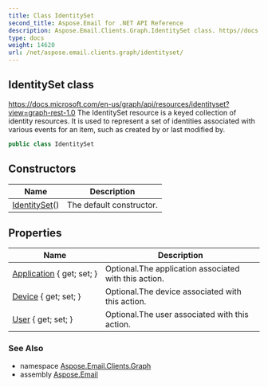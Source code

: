 ```yaml
---
title: Class IdentitySet
second_title: Aspose.Email for .NET API Reference
description: Aspose.Email.Clients.Graph.IdentitySet class. https//docs.microsoft.com/enus/graph/api/resources/identitysetviewgraphrest1.0 The IdentitySet resource is a keyed collection of identity resources. It is used to represent a set of identities associated with various events for an item such as created by or last modified by
type: docs
weight: 14620
url: /net/aspose.email.clients.graph/identityset/
---
```

## IdentitySet class

https://docs.microsoft.com/en-us/graph/api/resources/identityset?view=graph-rest-1.0 The IdentitySet resource is a keyed collection of identity resources. It is used to represent a set of identities associated with various events for an item, such as created by or last modified by.

```csharp
public class IdentitySet
```

## Constructors

| Name | Description |
| --- | --- |
| [IdentitySet](identityset/)() | The default constructor. |

## Properties

| Name | Description |
| --- | --- |
| [Application](../../aspose.email.clients.graph/identityset/application/) { get; set; } | Optional.The application associated with this action. |
| [Device](../../aspose.email.clients.graph/identityset/device/) { get; set; } | Optional.The device associated with this action. |
| [User](../../aspose.email.clients.graph/identityset/user/) { get; set; } | Optional.The user associated with this action. |

### See Also

* namespace [Aspose.Email.Clients.Graph](../../aspose.email.clients.graph/)
* assembly [Aspose.Email](../../)


